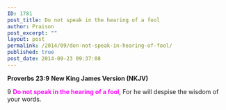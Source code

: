 ```yaml
---
ID: 1781
post_title: Do not speak in the hearing of a fool
author: Praison
post_excerpt: ""
layout: post
permalink: /2014/09/don-not-speak-in-hearing-of-fool/
published: true
post_date: 2014-09-23 09:37:08
---
```

<strong>Proverbs 23:9</strong>
<strong> New King James Version (NKJV)</strong>

9 <strong><span style="color: #ff00ff;">Do not speak in the hearing of a fool</span></strong>,
For he will despise the wisdom of your words.